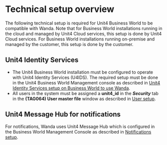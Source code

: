 # Technical setup overview

The following technical setup is required for Unit4 Business World to be compatible with Wanda. Note that for Business World installations running in the cloud and managed by Unit4 Cloud services, this setup is done by Unit4 Cloud services. For Business World installations running on-premise and managed by the customer, this setup is done by the customer.

## Unit4 Identity Services

* The Unit4 Business World installation must be configured to operate with Unit4 Identity Services (U4IDS). The required setup must be done in the Unit4 Business World Management console as described in [Unit4 Identity Services setup on Business World to use Wanda](ubw-ids-configuration.md).
* All users in the system must be assigned a **unit4_id** in the _**Security**_ tab in the **(TAG064) User master file** window as described in [User setup](connect-to.md).

## Unit4 Message Hub for notifications

For notifications, Wanda uses Unit4 Message Hub which is configured in the Business World Management Console as described in [Notifications setup](notifications-setup.md).
